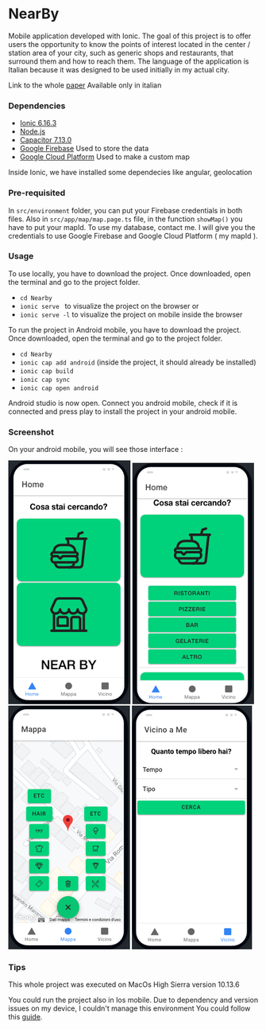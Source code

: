 
# NearBy

Mobile application developed with Ionic. 
The goal of this project is to offer users the opportunity to know the points of interest located in the center / station area of your city, such as generic shops and restaurants, that surround them and how to reach them.
The language of the application is Italian because it was designed to be used initially in my actual city.


Link to the whole [paper](HCI_final.pdf) Available only in italian


### Dependencies
 * [Ionic 6.16.3](https://www.npmjs.com/package/@ionic/cli/v/6.16.3)
 * [Node.js](https://nodejs.org/en/)
 * [Capacitor 7.13.0](https://capacitorjs.com/docs/getting-started/with-ionic)
 * [Google Firebase](https://firebase.google.com/) Used to store the data 
 * [Google Cloud Platform](https://cloud.google.com/) Used to make a custom map
 
Inside Ionic, we have installed some dependecies like angular, geolocation

### Pre-requisited

In `src/environment` folder, you can put your Firebase credentials in both files. Also in `src/app/map/map.page.ts` file, in the function `showMap()` you have to put your mapId.
To use my database, contact me. I will give you the credentials to use Google Firebase and Google Cloud Platform ( my mapId ).


### Usage 

To use locally, you have to download the project. Once downloaded, open the terminal and go to the project folder.
 * `cd Nearby`
 * `ionic serve ` to visualize the project on the browser or
 * `ionic serve -l` to visualize the project on mobile inside the browser

To run the project in Android mobile, you have to download the project. Once downloaded, open the terminal and go to the project folder.
 * `cd Nearby`
 * `ionic cap add android` (inside the project, it should already be installed)
 * `ionic cap build`
 * `ionic cap sync`
 * `ionic cap open android`

Android studio is now open. Connect you android mobile, check if it is connected and press play to install the project in your android mobile.

### Screenshot
On your android mobile, you will see those interface :

 ![1](img/1.png)
 ![2](img/2.png)
 ![6](img/6.png)
 ![8](img/8.png)

### Tips
This whole project was executed on MacOs High Sierra version 10.13.6

You could run the project also in Ios mobile. Due to dependency and version issues on my device, I couldn't manage this environment
You could follow this [guide](https://ionicframework.com/docs/angular/your-first-app/6-deploying-mobile).

